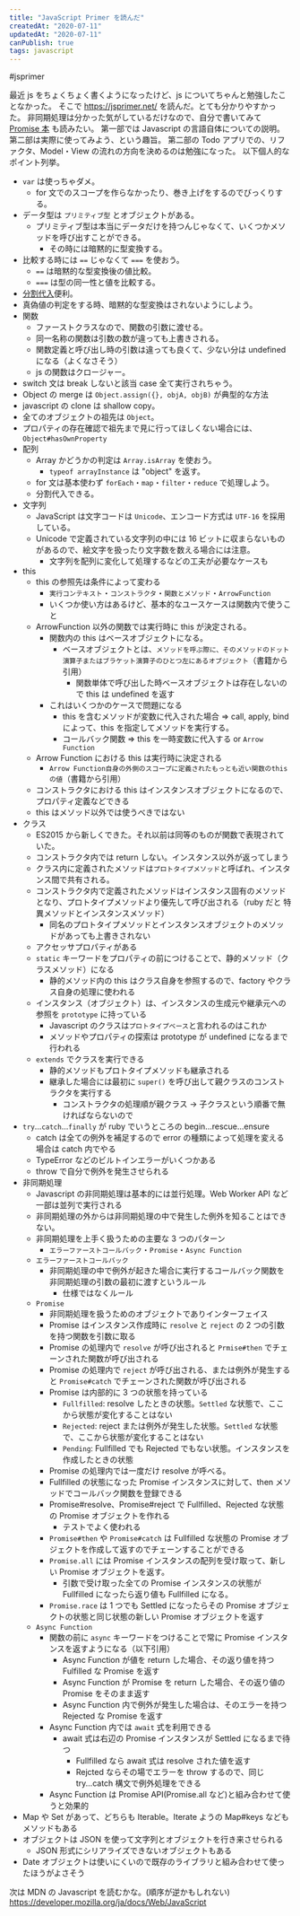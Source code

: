 ```yaml
---
title: "JavaScript Primer を読んだ"
createdAt: "2020-07-11"
updatedAt: "2020-07-11"
canPublish: true
tags: javascript
---
```


#jsprimer

最近 js をちょくちょく書くようになったけど、js についてちゃんと勉強したことなかった。
そこで https://jsprimer.net/ を読んだ。とても分かりやすかった。
非同期処理は分かった気がしているだけなので、自分で書いてみて [Promise 本](https://azu.github.io/promises-book/) も読みたい。
第一部では Javascript の言語自体についての説明。
第二部は実際に使ってみよう、という趣旨。
第二部の Todo アプリでの、リファクタ、Model・View の流れの方向を決めるのは勉強になった。
以下個人的なポイント列挙。

- `var` は使っちゃダメ。
  - for 文でのスコープを作らなかったり、巻き上げをするのでびっくりする。
- データ型は `プリミティブ型` とオブジェクトがある。
  - プリミティブ型は本当にデータだけを持つんじゃなくて、いくつかメソッドを呼び出すことができる。
    - その時には暗黙的に型変換する。
- 比較する時には `==` じゃなくて `===` を使おう。
  - `==` は暗黙的な型変換後の値比較。
  - `===` は型の同一性と値を比較する。
- [分割代入](https://jsprimer.net/basic/operator/#destructuring-assignment)便利。
- 真偽値の判定をする時、暗黙的な型変換はされないようにしよう。
- 関数
  - ファーストクラスなので、関数の引数に渡せる。
  - 同一名称の関数は引数の数が違っても上書きされる。
  - 関数定義と呼び出し時の引数は違っても良くて、少ない分は undefined になる（よくなさそう）
  - js の関数はクロージャー。
- switch 文は break しないと該当 case 全て実行されちゃう。
- Object の merge は `Object.assign({}, objA, objB)` が典型的な方法
- javascript の clone は shallow copy。
- 全てのオブジェクトの祖先は `Object`。
- プロパティの存在確認で祖先まで見に行ってほしくない場合には、`Object#hasOwnProperty`
- 配列
  - Array かどうかの判定は `Array.isArray` を使おう。
    - `typeof arrayInstance` は "object" を返す。
  - for 文は基本使わず `forEach`・`map`・`filter`・`reduce` で処理しよう。
  - 分割代入できる。
- 文字列
  - JavaScript は文字コードは `Unicode`、エンコード方式は `UTF-16` を採用している。
  - Unicode で定義されている文字列の中には 16 ビットに収まらないものがあるので、絵文字を扱ったり文字数を数える場合には注意。
    - 文字列を配列に変化して処理するなどの工夫が必要なケースも
- this
  - this の参照先は条件によって変わる
    - `実行コンテキスト`・`コンストラクタ`・`関数とメソッド`・`ArrowFunction`
    - いくつか使い方はあるけど、基本的なユースケースは関数内で使うこと
  - ArrowFunction 以外の関数では実行時に this が決定される。
    - 関数内の this はベースオブジェクトになる。
      - ベースオブジェクトとは、`メソッドを呼ぶ際に、そのメソッドのドット演算子またはブラケット演算子のひとつ左にあるオブジェクト`（書籍から引用）
        - 関数単体で呼び出した時ベースオブジェクトは存在しないので this は undefined を返す
    - これはいくつかのケースで問題になる
      - this を含むメソッドが変数に代入された場合 => call, apply, bind によって、this を指定してメソッドを実行する。
      - コールバック関数 => this を一時変数に代入する or `Arrow Function`
  - Arrow Function における this は実行時に決定される
    - `Arrow Function自身の外側のスコープに定義されたもっとも近い関数のthisの値`（書籍から引用）
  - コンストラクタにおける this はインスタンスオブジェクトになるので、プロパティ定義などできる
  - this はメソッド以外では使うべきではない
- クラス
  - ES2015 から新しくできた。それ以前は同等のものが関数で表現されていた。
  - コンストラクタ内では return しない。インスタンス以外が返ってしまう
  - クラス内に定義されたメソッドは`プロトタイプメソッド`と呼ばれ、インスタンス間で共有される。
  - コンストラクタ内で定義されたメソッドはインスタンス固有のメソッドとなり、プロトタイプメソッドより優先して呼び出される（ruby だと 特異メソッドとインスタンスメソッド）
    - 同名のプロトタイプメソッドとインスタンスオブジェクトのメソッドがあっても上書きされない
  - アクセッサプロパティがある
  - `static` キーワードをプロパティの前につけることで、静的メソッド（クラスメソッド）になる
    - 静的メソッド内の this はクラス自身を参照するので、factory やクラス自身の処理に使われる
  - インスタンス（オブジェクト）は、インスタンスの生成元や継承元への参照を `prototype` に持っている
    - Javascript のクラスは`プロトタイプベース`と言われるのはこれか
    - メソッドやプロパティの探索は prototype が undefined になるまで行われる
  - `extends` でクラスを実行できる
    - 静的メソッドもプロトタイプメソッドも継承される
    - 継承した場合には最初に `super()` を呼び出して親クラスのコンストラクタを実行する
      - コンストラクタの処理順が親クラス -> 子クラスという順番で無ければならないので
- `try`...`catch`...`finally` が ruby でいうところの begin...rescue...ensure
  - catch は全ての例外を補足するので error の種類によって処理を変える場合は catch 内でやる
  - TypeError などのビルトインエラーがいくつかある
  - throw で自分で例外を発生させられる
- 非同期処理
  - Javascript の非同期処理は基本的には並行処理。Web Worker API など一部は並列で実行される
  - 非同期処理の外からは非同期処理の中で発生した例外を知ることはできない。
  - 非同期処理を上手く扱うための主要な 3 つのパターン
    - `エラーファーストコールバック`・`Promise`・`Async Function`
  - `エラーファーストコールバック`
    - 非同期処理の中で例外が起きた場合に実行するコールバック関数を非同期処理の引数の最初に渡すというルール
      - 仕様ではなくルール
  - `Promise`
    - 非同期処理を扱うためのオブジェクトでありインターフェイス
    - Promise はインスタンス作成時に `resolve` と `reject` の 2 つの引数を持つ関数を引数に取る
    - Promise の処理内で `resolve` が呼び出されると `Prmise#then` でチェーンされた関数が呼び出される
    - Promise の処理内で `reject` が呼び出される、または例外が発生すると `Promise#catch` でチェーンされた関数が呼び出される
    - Promise は内部的に 3 つの状態を持っている
      - `Fullfilled`: resolve したときの状態。`Settled` な状態で、ここから状態が変化することはない
      - `Rejected`: reject または例外が発生した状態。`Settled` な状態で、ここから状態が変化することはない
      - `Pending`: Fullfilled でも Rejected でもない状態。インスタンスを作成したときの状態
    - Promise の処理内では一度だけ resolve が呼べる。
    - Fullfilled の状態になった Promise インスタンスに対して、then メソッドでコールバック関数を登録できる
    - Promise#resolve、Promise#reject で Fullfilled、Rejected な状態の Promise オブジェクトを作れる
      - テストでよく使われる
    - `Promise#then` や `Promise#catch` は Fullfilled な状態の Promise オブジェクトを作成して返すのでチェーンすることができる
    - `Promise.all` には Promise インスタンスの配列を受け取って、新しい Promise オブジェクトを返す。
      - 引数で受け取った全ての Promise インスタンスの状態が Fullfilled になったら返り値も Fullfilled になる。
    - `Promise.race` は 1 つでも Settled になったらその Promise オブジェクトの状態と同じ状態の新しい Promise オブジェクトを返す
  - `Async Function`
    - 関数の前に `async` キーワードをつけることで常に Promise インスタンスを返すようになる（以下引用）
      - Async Function が値を return した場合、その返り値を持つ Fulfilled な Promise を返す
      - Async Function が Promise を return した場合、その返り値の Promise をそのまま返す
      - Async Function 内で例外が発生した場合は、そのエラーを持つ Rejected な Promise を返す
    - Async Function 内では `await` 式を利用できる
      - await 式は右辺の Promise インスタンスが Settled になるまで待つ
        - Fullfilled なら await 式は resolve された値を返す
        - Rejcted ならその場でエラーを throw するので、同じ try...catch 構文で例外処理をできる
    - Async Function は Promise API(Promise.all など)と組み合わせて使うと効果的
- Map や Set があって、どちらも Iterable。Iterate ようの Map#keys などもメソッドもある
- オブジェクトは JSON を使って文字列とオブジェクトを行き来させられる
  - JSON 形式にシリアライズできないオブジェクトもある
- Date オブジェクトは使いにくいので既存のライブラリと組み合わせて使ったほうがよさそう

次は MDN の Javascript を読むかな。(順序が逆かもしれない)
https://developer.mozilla.org/ja/docs/Web/JavaScript
